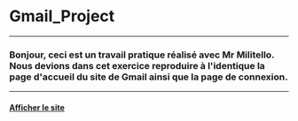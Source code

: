 # Gmail_Project
------------------
### Bonjour, ceci est un travail pratique réalisé avec Mr Militello. Nous devions dans cet exercice reproduire à l'identique la page d'accueil du site de Gmail ainsi que la page de connexion. 
------------------
#### [Afficher le site](https://lowkeyalways.github.io/Gmail_Project/)
